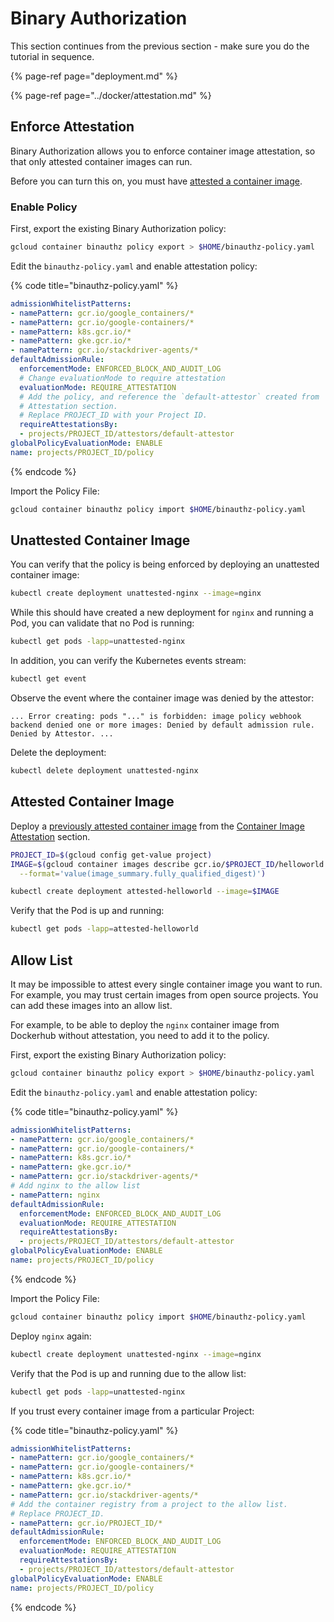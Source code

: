 # Binary Authorization

This section continues from the previous section - make sure you do the tutorial in sequence.

{% page-ref page="deployment.md" %}

{% page-ref page="../docker/attestation.md" %}

## Enforce Attestation

Binary Authorization allows you to enforce container image attestation, so that only attested container images can run.

Before you can turn this on, you must have [attested a container image](../docker/attestation.md).

### Enable Policy

First, export the existing Binary Authorization policy:

```bash
gcloud container binauthz policy export > $HOME/binauthz-policy.yaml
```

Edit the `binauthz-policy.yaml` and enable attestation policy:

{% code title="binauthz-policy.yaml" %}
```yaml
admissionWhitelistPatterns:
- namePattern: gcr.io/google_containers/*
- namePattern: gcr.io/google-containers/*
- namePattern: k8s.gcr.io/*
- namePattern: gke.gcr.io/*
- namePattern: gcr.io/stackdriver-agents/*
defaultAdmissionRule:
  enforcementMode: ENFORCED_BLOCK_AND_AUDIT_LOG
  # Change evaluationMode to require attestation
  evaluationMode: REQUIRE_ATTESTATION
  # Add the policy, and reference the `default-attestor` created from
  # Attestation section.
  # Replace PROJECT_ID with your Project ID.
  requireAttestationsBy:
  - projects/PROJECT_ID/attestors/default-attestor
globalPolicyEvaluationMode: ENABLE
name: projects/PROJECT_ID/policy
```
{% endcode %}

Import the Policy File:

```bash
gcloud container binauthz policy import $HOME/binauthz-policy.yaml
```

## Unattested Container Image

You can verify that the policy is being enforced by deploying an unattested container image:

```bash
kubectl create deployment unattested-nginx --image=nginx
```

While this should have created a new deployment for `nginx` and running a Pod, you can validate that no Pod is running:

```bash
kubectl get pods -lapp=unattested-nginx
```

In addition, you can verify the Kubernetes events stream:

```bash
kubectl get event
```

Observe the event where the container image was denied by the attestor:

```text
... Error creating: pods "..." is forbidden: image policy webhook backend denied one or more images: Denied by default admission rule. Denied by Attestor. ...
```

Delete the deployment:

```bash
kubectl delete deployment unattested-nginx
```

## Attested Container Image

Deploy a [previously attested container image](../docker/attestation.md#create-an-attestation) from the [Container Image Attestation](../docker/attestation.md) section.

```bash
PROJECT_ID=$(gcloud config get-value project)
IMAGE=$(gcloud container images describe gcr.io/$PROJECT_ID/helloworld \
  --format='value(image_summary.fully_qualified_digest)')

kubectl create deployment attested-helloworld --image=$IMAGE
```

Verify that the Pod is up and running:

```bash
kubectl get pods -lapp=attested-helloworld
```

## Allow List

It may be impossible to attest every single container image you want to run. For example, you may trust certain images from open source projects. You can add these images into an allow list.

For example, to be able to deploy the `nginx` container image from Dockerhub without attestation, you need to add it to the policy.

First, export the existing Binary Authorization policy:

```bash
gcloud container binauthz policy export > $HOME/binauthz-policy.yaml
```

Edit the `binauthz-policy.yaml` and enable attestation policy:

{% code title="binauthz-policy.yaml" %}
```yaml
admissionWhitelistPatterns:
- namePattern: gcr.io/google_containers/*
- namePattern: gcr.io/google-containers/*
- namePattern: k8s.gcr.io/*
- namePattern: gke.gcr.io/*
- namePattern: gcr.io/stackdriver-agents/*
# Add nginx to the allow list
- namePattern: nginx
defaultAdmissionRule:
  enforcementMode: ENFORCED_BLOCK_AND_AUDIT_LOG
  evaluationMode: REQUIRE_ATTESTATION
  requireAttestationsBy:
  - projects/PROJECT_ID/attestors/default-attestor
globalPolicyEvaluationMode: ENABLE
name: projects/PROJECT_ID/policy
```
{% endcode %}

Import the Policy File:

```bash
gcloud container binauthz policy import $HOME/binauthz-policy.yaml
```

Deploy `nginx` again:

```bash
kubectl create deployment unattested-nginx --image=nginx
```

Verify that the Pod is up and running due to the allow list:

```bash
kubectl get pods -lapp=unattested-nginx
```

If you trust every container image from a particular Project:



{% code title="binauthz-policy.yaml" %}
```yaml
admissionWhitelistPatterns:
- namePattern: gcr.io/google_containers/*
- namePattern: gcr.io/google-containers/*
- namePattern: k8s.gcr.io/*
- namePattern: gke.gcr.io/*
- namePattern: gcr.io/stackdriver-agents/*
# Add the container registry from a project to the allow list.
# Replace PROJECT_ID.
- namePattern: gcr.io/PROJECT_ID/*
defaultAdmissionRule:
  enforcementMode: ENFORCED_BLOCK_AND_AUDIT_LOG
  evaluationMode: REQUIRE_ATTESTATION
  requireAttestationsBy:
  - projects/PROJECT_ID/attestors/default-attestor
globalPolicyEvaluationMode: ENABLE
name: projects/PROJECT_ID/policy
```
{% endcode %}

